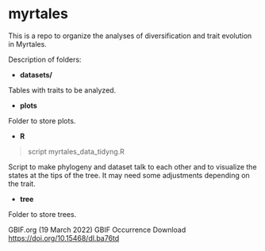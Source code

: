 # myrtales
 
This is a repo to organize the analyses of diversification and trait evolution in Myrtales. 
 
Description of folders: 
 
- **datasets/** 

Tables with traits to be analyzed. 

- **plots** 

Folder to store plots. 

- **R** 

> script myrtales_data_tidyng.R 

Script to make phylogeny and dataset talk to each other and to visualize the states at the tips of the tree. It may need some adjustments depending on the trait. 

- **tree** 

Folder to store trees.  



GBIF.org (19 March 2022) GBIF Occurrence Download https://doi.org/10.15468/dl.ba76td
